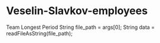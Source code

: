 # Veselin-Slavkov-employees
Team Longest Period
String file_path = args[0];
String data = readFileAsString(file_path);

